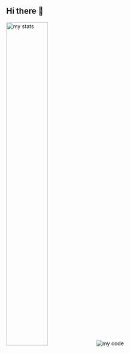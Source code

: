## Hi there 👋
<img alt="my stats" algin="left" width="47%" src="https://github-readme-stats.vercel.app/api?username=vortulon&show_icons=true&theme=github_dark"/>

<img alt="my code" algin="center" src="https://github-readme-stats.vercel.app/api/top-langs/?username=vortulon&theme=github_dark&&layout=compact"/>
